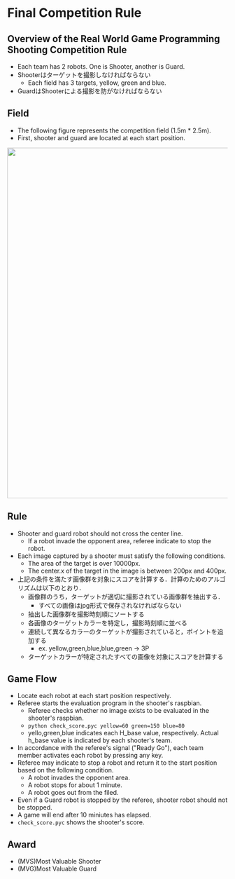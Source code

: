 # Final Competition Rule

## Overview of the Real World Game Programming Shooting Competition Rule
- Each team has 2 robots. One is Shooter, another is Guard.
- Shooterはターゲットを撮影しなければならない
  - Each field has 3 targets, yellow, green and blue.
- GuardはShooterによる撮影を防がなければならない

## Field
- The following figure represents the competition field (1.5m * 2.5m).
- First, shooter and guard are located at each start position.

<a href="https://sites.google.com/site/ipbloit/private/2018/04/field.jpg"><img src="https://sites.google.com/site/ipbloit/private/2018/04/field.jpg" border="0" width="800"></a>

## Rule
- Shooter and guard robot should not cross the center line.
  - If a robot invade the opponent area, referee indicate to stop the robot.
- Each image captured by a shooter must satisfy the following conditions.
  - The area of the target is over 10000px.
  - The center.x of the target in the image is between 200px and 400px.
- 上記の条件を満たす画像群を対象にスコアを計算する．計算のためのアルゴリズムは以下のとおり．
  - 画像群のうち，ターゲットが適切に撮影されている画像群を抽出する．
    - すべての画像はjpg形式で保存されなければならない
  - 抽出した画像群を撮影時刻順にソートする
  - 各画像のターゲットカラーを特定し，撮影時刻順に並べる
  - 連続して異なるカラーのターゲットが撮影されていると，ポイントを追加する
    - ex. yellow,green,blue,blue,green -> 3P
  - ターゲットカラーが特定されたすべての画像を対象にスコアを計算する

## Game Flow
- Locate each robot at each start position respectively.
- Referee starts the evaluation program in the shooter's raspbian.
  - Referee checks whether no image exists to be evaluated in the shooter's raspbian.
  - `python check_score.pyc yellow=60 green=150 blue=80`
  - yello,green,blue indicates each H_base value, respectively. Actual h_base value is indicated by each shooter's team.
- In accordance with the referee's signal ("Ready Go"), each team member activates each robot by pressing any key.
- Referee may indicate to stop a robot and return it to the start position based on the following condition. 
  - A robot invades the opponent area.
  - A robot stops for about 1 minute.
  - A robot goes out from the filed.
- Even if a Guard robot is stopped by the referee, shooter robot should not be stopped.
- A game will end after 10 miniutes has elapsed.
- `check_score.pyc` shows the shooter's score.

## Award
- (MVS)Most Valuable Shooter
- (MVG)Most Valuable Guard
